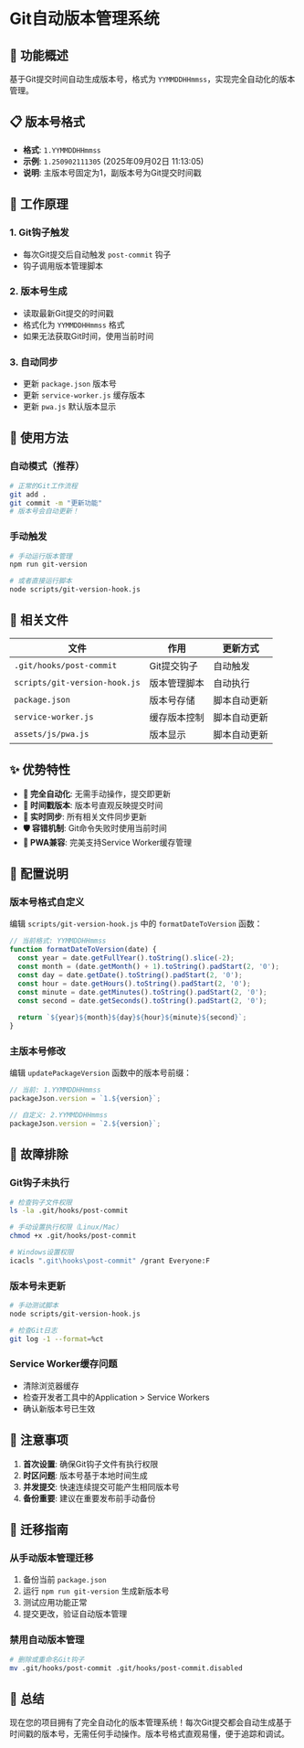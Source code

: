 # Git自动版本管理系统

## 🎯 功能概述

基于Git提交时间自动生成版本号，格式为 `YYMMDDHHmmss`，实现完全自动化的版本管理。

## 📋 版本号格式

- **格式**: `1.YYMMDDHHmmss`
- **示例**: `1.250902111305` (2025年09月02日 11:13:05)
- **说明**: 主版本号固定为1，副版本号为Git提交时间戳

## 🔄 工作原理

### 1. **Git钩子触发**
- 每次Git提交后自动触发 `post-commit` 钩子
- 钩子调用版本管理脚本

### 2. **版本号生成**
- 读取最新Git提交的时间戳
- 格式化为 `YYMMDDHHmmss` 格式
- 如果无法获取Git时间，使用当前时间

### 3. **自动同步**
- 更新 `package.json` 版本号
- 更新 `service-worker.js` 缓存版本
- 更新 `pwa.js` 默认版本显示

## 🚀 使用方法

### **自动模式（推荐）**

```bash
# 正常的Git工作流程
git add .
git commit -m "更新功能"
# 版本号会自动更新！
```

### **手动触发**

```bash
# 手动运行版本管理
npm run git-version

# 或者直接运行脚本
node scripts/git-version-hook.js
```

## 📁 相关文件

| 文件 | 作用 | 更新方式 |
|------|------|----------|
| `.git/hooks/post-commit` | Git提交钩子 | 自动触发 |
| `scripts/git-version-hook.js` | 版本管理脚本 | 自动执行 |
| `package.json` | 版本号存储 | 脚本自动更新 |
| `service-worker.js` | 缓存版本控制 | 脚本自动更新 |
| `assets/js/pwa.js` | 版本显示 | 脚本自动更新 |

## ✨ 优势特性

- **🤖 完全自动化**: 无需手动操作，提交即更新
- **📅 时间戳版本**: 版本号直观反映提交时间
- **🔄 实时同步**: 所有相关文件同步更新
- **🛡️ 容错机制**: Git命令失败时使用当前时间
- **📱 PWA兼容**: 完美支持Service Worker缓存管理

## 🔧 配置说明

### **版本号格式自定义**

编辑 `scripts/git-version-hook.js` 中的 `formatDateToVersion` 函数：

```javascript
// 当前格式: YYMMDDHHmmss
function formatDateToVersion(date) {
  const year = date.getFullYear().toString().slice(-2);
  const month = (date.getMonth() + 1).toString().padStart(2, '0');
  const day = date.getDate().toString().padStart(2, '0');
  const hour = date.getHours().toString().padStart(2, '0');
  const minute = date.getMinutes().toString().padStart(2, '0');
  const second = date.getSeconds().toString().padStart(2, '0');
  
  return `${year}${month}${day}${hour}${minute}${second}`;
}
```

### **主版本号修改**

编辑 `updatePackageVersion` 函数中的版本号前缀：

```javascript
// 当前: 1.YYMMDDHHmmss
packageJson.version = `1.${version}`;

// 自定义: 2.YYMMDDHHmmss
packageJson.version = `2.${version}`;
```

## 🐛 故障排除

### **Git钩子未执行**

```bash
# 检查钩子文件权限
ls -la .git/hooks/post-commit

# 手动设置执行权限（Linux/Mac）
chmod +x .git/hooks/post-commit

# Windows设置权限
icacls ".git\hooks\post-commit" /grant Everyone:F
```

### **版本号未更新**

```bash
# 手动测试脚本
node scripts/git-version-hook.js

# 检查Git日志
git log -1 --format=%ct
```

### **Service Worker缓存问题**

- 清除浏览器缓存
- 检查开发者工具中的Application > Service Workers
- 确认新版本号已生效

## 📝 注意事项

1. **首次设置**: 确保Git钩子文件有执行权限
2. **时区问题**: 版本号基于本地时间生成
3. **并发提交**: 快速连续提交可能产生相同版本号
4. **备份重要**: 建议在重要发布前手动备份

## 🔄 迁移指南

### **从手动版本管理迁移**

1. 备份当前 `package.json`
2. 运行 `npm run git-version` 生成新版本号
3. 测试应用功能正常
4. 提交更改，验证自动版本管理

### **禁用自动版本管理**

```bash
# 删除或重命名Git钩子
mv .git/hooks/post-commit .git/hooks/post-commit.disabled

```

## 🎉 总结

现在您的项目拥有了完全自动化的版本管理系统！每次Git提交都会自动生成基于时间戳的版本号，无需任何手动操作。版本号格式直观易懂，便于追踪和调试。